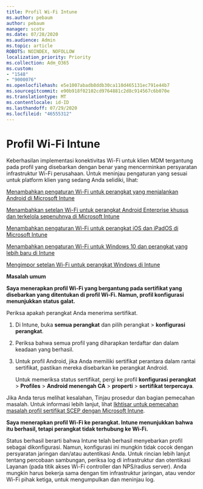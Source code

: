 ```yaml
---
title: Profil Wi-Fi Intune
ms.author: pebaum
author: pebaum
manager: scotv
ms.date: 07/28/2020
ms.audience: Admin
ms.topic: article
ROBOTS: NOINDEX, NOFOLLOW
localization_priority: Priority
ms.collection: Adm_O365
ms.custom:
- "1548"
- "9000076"
ms.openlocfilehash: e5e1007abadb8ddb30ca110d465131ec791e44b7
ms.sourcegitcommit: e90b918f02102cd9764881c2d8c914567c6b070e
ms.translationtype: MT
ms.contentlocale: id-ID
ms.lasthandoff: 07/29/2020
ms.locfileid: "46555312"
---
```

# <a name="intune-wi-fi-profiles"></a>Profil Wi-Fi Intune

Keberhasilan implementasi konektivitas Wi-Fi untuk klien MDM tergantung pada profil yang disebarkan dengan benar yang mencerminkan persyaratan infrastruktur Wi-Fi perusahaan. Untuk meninjau pengaturan yang sesuai untuk platform klien yang sedang Anda selidiki, lihat: 

[Menambahkan pengaturan Wi-Fi untuk perangkat yang menjalankan Android di Microsoft Intune](https://docs.microsoft.com/intune/wi-fi-settings-android)

[Menambahkan setelan Wi-Fi untuk perangkat Android Enterprise khusus dan terkelola sepenuhnya di Microsoft Intune](https://docs.microsoft.com/intune/wi-fi-settings-android-enterprise)

[Menambahkan pengaturan Wi-Fi untuk perangkat iOS dan iPadOS di Microsoft Intune](https://docs.microsoft.com/intune/wi-fi-settings-ios)

[Menambahkan pengaturan Wi-Fi untuk Windows 10 dan perangkat yang lebih baru di Intune](https://docs.microsoft.com/intune/wi-fi-settings-windows)

[Mengimpor setelan Wi-Fi untuk perangkat Windows di Intune](https://docs.microsoft.com/intune/wi-fi-settings-import-windows-8-1)

**Masalah umum**

**Saya menerapkan profil Wi-Fi yang bergantung pada sertifikat yang disebarkan yang ditentukan di profil Wi-Fi. Namun, profil konfigurasi menunjukkan status galat.**

Periksa apakah perangkat Anda menerima sertifikat.

1. Di Intune, buka **semua perangkat** dan pilih perangkat > **konfigurasi perangkat**.

2. Periksa bahwa semua profil yang diharapkan terdaftar dan dalam keadaan yang berhasil.

3. Untuk profil Android, jika Anda memiliki sertifikat perantara dalam rantai sertifikat, pastikan mereka disebarkan ke perangkat Android.

    Untuk memeriksa status sertifikat, pergi ke profil **konfigurasi perangkat**  >  **Profiles**  >  **Android menengah CA**  >  **properti**  >  **sertifikat terpercaya**.

Jika Anda terus melihat kesalahan, Tinjau prosedur dan bagian pemecahan masalah. Untuk informasi lebih lanjut, lihat [Ikhtisar untuk pemecahan masalah profil sertifikat SCEP dengan Microsoft Intune](https://support.microsoft.com/help/4457481/troubleshooting-scep-certificate-profile-deployment-in-intune).

**Saya menerapkan profil Wi-Fi ke perangkat. Intune menunjukkan bahwa itu berhasil, tetapi perangkat tidak terhubung ke Wi-Fi.**

Status berhasil berarti bahwa Intune telah berhasil menyebarkan profil sebagai dikonfigurasi. Namun, konfigurasi ini mungkin tidak cocok dengan persyaratan jaringan dan/atau autentikasi Anda. Untuk rincian lebih lanjut tentang percobaan sambungan, periksa log di infrastruktur dan otentikasi Layanan (pada titik akses Wi-Fi controller dan NPS/radius server). Anda mungkin harus bekerja sama dengan tim infrastruktur jaringan, atau vendor Wi-Fi pihak ketiga, untuk mengumpulkan dan meninjau log.